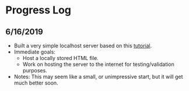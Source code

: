 # Progress Log
## 6/16/2019
- Built a very simple localhost server based on this [tutorial](https://gowebexamples.com/http-server/). 
- Immediate goals:
    - Host a locally stored HTML file.
    - Work on hosting the server to the internet for testing/validation purposes.
- Notes: This may seem like a small, or unimpressive start, but it will get much better soon.